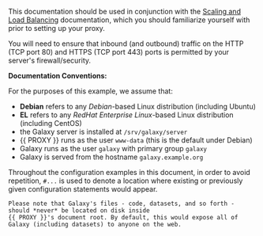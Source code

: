 This documentation should be used in conjunction with the [Scaling and Load Balancing](scaling) documentation, which you should
familiarize yourself with prior to setting up your proxy.

You will need to ensure that inbound (and outbound) traffic on the HTTP (TCP port 80) and HTTPS (TCP port 443) ports is
permitted by your server's firewall/security.

**Documentation Conventions:**

For the purposes of this example, we assume that:

- **Debian** refers to any *Debian*-based Linux distribution (including Ubuntu)
- **EL** refers to any *RedHat Enterprise Linux*-based Linux distribution (including CentOS)
- the Galaxy server is installed at ``/srv/galaxy/server``
- {{ PROXY }} runs as the user ``www-data`` (this is the default under Debian)
- Galaxy runs as the user ``galaxy`` with primary group ``galaxy``
- Galaxy is served from the hostname ``galaxy.example.org``

Throughout the configuration examples in this document, in order to avoid repetition, ``#...`` is used to denote a
location where existing or previously given configuration statements would appear.

```{danger}
Please note that Galaxy's files - code, datasets, and so forth - should *never* be located on disk inside
{{ PROXY }}'s document root. By default, this would expose all of Galaxy (including datasets) to anyone on the web.
```

